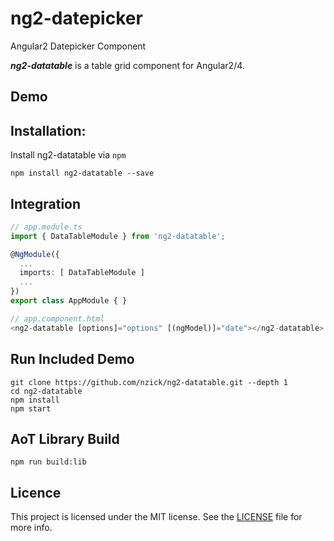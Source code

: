 # ng2-datepicker
Angular2 Datepicker Component

***ng2-datatable*** is a table grid component for Angular2/4.

## Demo

## Installation:

Install ng2-datatable via `npm`

````shell
npm install ng2-datatable --save
````

## Integration

```ts
// app.module.ts
import { DataTableModule } from 'ng2-datatable';

@NgModule({
  ...
  imports: [ DataTableModule ]
  ...
})
export class AppModule { }

// app.component.html
<ng2-datatable [options]="options" [(ngModel)]="date"></ng2-datatable>
```

## Run Included Demo

```shell
git clone https://github.com/nzick/ng2-datatable.git --depth 1
cd ng2-datatable
npm install
npm start
```

## AoT Library Build

```shell
npm run build:lib
```

## Licence

This project is licensed under the MIT license. See the [LICENSE](LICENSE) file for more info.
